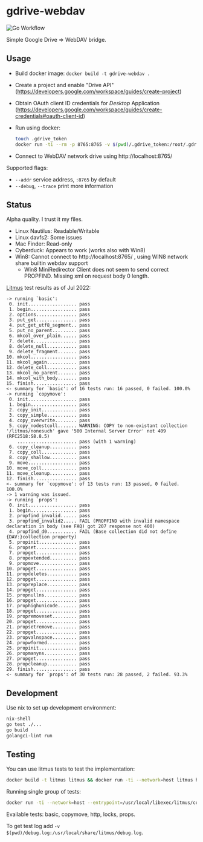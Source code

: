 # gdrive-webdav

![Go Workflow](https://github.com/mikea/gdrive-webdav/workflows/Go/badge.svg)

Simple Google Drive => WebDAV bridge.

## Usage

* Build docker image: `docker build -t gdrive-webdav .`
* Create a project and enable "Drive API" (https://developers.google.com/workspace/guides/create-project)
* Obtain OAuth client ID credentials for *Desktop* Application (https://developers.google.com/workspace/guides/create-credentials#oauth-client-id)
* Run using docker:

  ```bash
  touch .gdrive_token
  docker run -ti --rm -p 8765:8765 -v $(pwd)/.gdrive_token:/root/.gdrive_token gdrive-webdav --client-id=<client_id> --client-secret=<client_secret>
  ```

* Connect to WebDAV network drive using http://localhost:8765/

Supported flags:

* `--addr` service address, `:8765` by default
* `--debug`, `--trace` print more information

## Status

Alpha quality. I trust it my files.

* Linux Nautilus: Readable/Writable
* Linux davfs2: Some issues
* Mac Finder: Read-only
* Cyberduck: Appears to work (works also with Win8)
* Win8: Cannot connect to http://localhost:8765/ , using WIN8 network share builtin webdav support
  * Win8 MiniRedirector Client does not seem to send correct PROPFIND. Missing xml on request body 0 length.

[Litmus](http://webdav.org/neon/litmus/) test results as of Jul 2022:

```text
-> running `basic':
 0. init.................. pass
 1. begin................. pass
 2. options............... pass
 3. put_get............... pass
 4. put_get_utf8_segment.. pass
 5. put_no_parent......... pass
 6. mkcol_over_plain...... pass
 7. delete................ pass
 8. delete_null........... pass
 9. delete_fragment....... pass
10. mkcol................. pass
11. mkcol_again........... pass
12. delete_coll........... pass
13. mkcol_no_parent....... pass
14. mkcol_with_body....... pass
15. finish................ pass
<- summary for `basic': of 16 tests run: 16 passed, 0 failed. 100.0%
-> running `copymove':
 0. init.................. pass
 1. begin................. pass
 2. copy_init............. pass
 3. copy_simple........... pass
 4. copy_overwrite........ pass
 5. copy_nodestcoll....... WARNING: COPY to non-existant collection '/litmus/nonesuch' gave '500 Internal Server Error' not 409 (RFC2518:S8.8.5)
    ...................... pass (with 1 warning)
 6. copy_cleanup.......... pass
 7. copy_coll............. pass
 8. copy_shallow.......... pass
 9. move.................. pass
10. move_coll............. pass
11. move_cleanup.......... pass
12. finish................ pass
<- summary for `copymove': of 13 tests run: 13 passed, 0 failed. 100.0%
-> 1 warning was issued.
-> running `props':
 0. init.................. pass
 1. begin................. pass
 2. propfind_invalid...... pass
 3. propfind_invalid2..... FAIL (PROPFIND with invalid namespace declaration in body (see FAQ) got 207 response not 400)
 4. propfind_d0........... FAIL (Base collection did not define {DAV:}collection property)
 5. propinit.............. pass
 6. propset............... pass
 7. propget............... pass
 8. propextended.......... pass
 9. propmove.............. pass
10. propget............... pass
11. propdeletes........... pass
12. propget............... pass
13. propreplace........... pass
14. propget............... pass
15. propnullns............ pass
16. propget............... pass
17. prophighunicode....... pass
18. propget............... pass
19. propremoveset......... pass
20. propget............... pass
21. propsetremove......... pass
22. propget............... pass
23. propvalnspace......... pass
24. propwformed........... pass
25. propinit.............. pass
26. propmanyns............ pass
27. propget............... pass
28. propcleanup........... pass
29. finish................ pass
<- summary for `props': of 30 tests run: 28 passed, 2 failed. 93.3%
```


## Development

Use nix to set up development environment:

```bash
nix-shell
go test ./...
go build
golangci-lint run
```

## Testing

You can use litmus tests to test the implementation:

```bash
docker build -t litmus litmus && docker run -ti --network=host litmus http://localhost:8765/
```

Running single group of tests:

```bash
docker run -ti --network=host --entrypoint=/usr/local/libexec/litmus/copymove litmus http://localhost:8765/
```

Evailable tests: basic, copymove, http, locks, props.

To get test log add `-v $(pwd)/debug.log:/usr/local/share/litmus/debug.log`.
